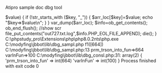 Atipro sample doc dbg tool 


<?php
$a = 1;
$aa = 2;
$aa2 = 222;

require_once __DIR__ . "/dbg_consl.php";
function f1($prm_trson_into_fun)
{
   $varInFun = 99;


   $varInFun = 100;
   breakStopHere(__METHOD__,func_get_args(), __LINE__, get_defined_vars(),__FILE__);
   echo $prm_trson_into_fun;
}

f1(664);


function breakStopHere($funname,$fun_args,$line,$vars_arr,$fil)
{
 ob_start();
   echo $funname."(".json_encode($fun_args,JSON_UNESCAPED_UNICODE) .") ".$fil.":". $line."\r\n";
  $var_loc1=11;
 //  $vars_arr = get_defined_vars();
   file_put_contents( "j634.json",json_encode($vars_arr ) );
//var_dump($vars_arr);


   $vars_arr_tojson=json_decode(  json_encode($vars_arr));

   $arr_loc=[];
   foreach ($vars_arr_tojson as $key => $value) {
       if (!str_starts_with ($key, "_"))
       {
           $arr_loc[$key]=$value;
           echo "$key=>$value\n";
       }

   }

   var_dump($arr_loc);
   $info=ob_get_contents();
   ob_end_flush(); //show scr
    file_put_contents("out727.txt.log",$info.PHP_EOL,FILE_APPEND);

   die();

}




C:\phpstudy_pro\Extensions\php\php8.0.2nts\php.exe C:\modyfing\jbbot\lib\dbg_sampl.php
f1([664]) C:\modyfing\jbbot\lib\dbg_sampl.php:13
prm_trson_into_fun=>664
varInFun=>100
C:\modyfing\jbbot\lib\dbg_consl.php:31:
array(2) {
  'prm_trson_into_fun' =>
  int(664)
  'varInFun' =>
  int(100)
}

Process finished with exit code 0

